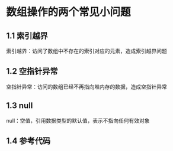 # 数组操作的两个常见小问题

## 1.1 索引越界

索引越界：访问了数组中不存在的索引对应的元素，造成索引越界问题



## 1.2 空指针异常

空指针异常：访问的数组已经不再指向堆内存的数据，造成空指针异常

## 1.3 null

null：空值，引用数据类型的默认值，表示不指向任何有效对象



## 1.4 参考代码





